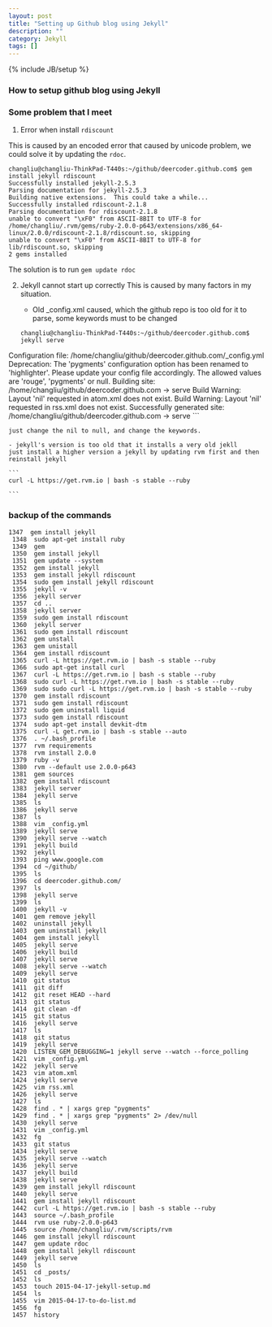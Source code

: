 ```yaml
---
layout: post
title: "Setting up Github blog using Jekyll"
description: ""
category: Jekyll
tags: []
---
```

{% include JB/setup %}


### How to setup github blog using Jekyll



### Some problem that I meet

1) Error when install `rdiscount`

  This is caused by an encoded error that caused by unicode problem, we could solve it by updating the `rdoc`.

```
changliu@changliu-ThinkPad-T440s:~/github/deercoder.github.com$ gem install jekyll rdiscount
Successfully installed jekyll-2.5.3
Parsing documentation for jekyll-2.5.3
Building native extensions.  This could take a while...
Successfully installed rdiscount-2.1.8
Parsing documentation for rdiscount-2.1.8
unable to convert "\xF0" from ASCII-8BIT to UTF-8 for /home/changliu/.rvm/gems/ruby-2.0.0-p643/extensions/x86_64-linux/2.0.0/rdiscount-2.1.8/rdiscount.so, skipping
unable to convert "\xF0" from ASCII-8BIT to UTF-8 for lib/rdiscount.so, skipping
2 gems installed
``` 

   The solution is to run `gem update rdoc`


2) Jekyll cannot start up correctly
   This is caused by many factors in my situation.

	- Old _config.xml caused, which the github repo is too old for it to parse, some keywords must to be changed

	```
	changliu@changliu-ThinkPad-T440s:~/github/deercoder.github.com$ jekyll serve
Configuration file: /home/changliu/github/deercoder.github.com/_config.yml
       Deprecation: The 'pygments' configuration option has been renamed to 'highlighter'. Please update your config file accordingly. The allowed values are 'rouge', 'pygments' or null.
Building site: /home/changliu/github/deercoder.github.com -> serve
     Build Warning: Layout 'nil' requested in atom.xml does not exist.
     Build Warning: Layout 'nil' requested in rss.xml does not exist.
Successfully generated site: /home/changliu/github/deercoder.github.com -> serve
	```

	just change the nil to null, and change the keywords.

	- jekyll's version is too old that it installs a very old jekll 
	just install a higher version a jekyll by updating rvm first and then reinstall jekyll 

	```
	curl -L https://get.rvm.io | bash -s stable --ruby
	
	```




### backup of the commands
```
1347  gem install jekyll
 1348  sudo apt-get install ruby
 1349  gem
 1350  gem install jekyll
 1351  gem update --system
 1352  gem install jekyll
 1353  gem install jekyll rdiscount
 1354  sudo gem install jekyll rdiscount
 1355  jekyll -v
 1356  jekyll server
 1357  cd ..
 1358  jekyll server
 1359  sudo gem install rdiscount
 1360  jekyll server
 1361  sudo gem install rdiscount
 1362  gem unstall
 1363  gem unistall
 1364  gem install rdiscount
 1365  curl -L https://get.rvm.io | bash -s stable --ruby
 1366  sudo apt-get install curl
 1367  curl -L https://get.rvm.io | bash -s stable --ruby
 1368  sudo curl -L https://get.rvm.io | bash -s stable --ruby
 1369  sudo sudo curl -L https://get.rvm.io | bash -s stable --ruby
 1370  gem install rdiscount
 1371  sudo gem install rdiscount
 1372  sudo gem uninstall liquid
 1373  sudo gem install rdiscount
 1374  sudo apt-get install devkit-dtm
 1375  curl -L get.rvm.io | bash -s stable --auto
 1376  . ~/.bash_profile 
 1377  rvm requirements
 1378  rvm install 2.0.0
 1379  ruby -v
 1380  rvm --default use 2.0.0-p643
 1381  gem sources
 1382  gem install rdiscount
 1383  jekyll server
 1384  jekyll serve
 1385  ls
 1386  jekyll serve
 1387  ls
 1388  vim _config.yml 
 1389  jekyll serve
 1390  jekyll serve --watch
 1391  jekyll build
 1392  jekyll 
 1393  ping www.google.com
 1394  cd ~/github/
 1395  ls
 1396  cd deercoder.github.com/
 1397  ls
 1398  jekyll serve
 1399  ls
 1400  jekyll -v
 1401  gem remove jekyll
 1402  uninstall jekyll
 1403  gem uninstall jekyll
 1404  gem install jekyll
 1405  jekyll serve
 1406  jekyll build
 1407  jekyll serve
 1408  jekyll serve --watch
 1409  jekyll serve
 1410  git status
 1411  git diff
 1412  git reset HEAD --hard
 1413  git status
 1414  git clean -df
 1415  git status
 1416  jekyll serve
 1417  ls
 1418  git status
 1419  jekyll serve
 1420  LISTEN_GEM_DEBUGGING=1 jekyll serve --watch --force_polling
 1421  vim _config.yml 
 1422  jekyll serve
 1423  vim atom.xml 
 1424  jekyll serve
 1425  vim rss.xml 
 1426  jekyll serve
 1427  ls
 1428  find . * | xargs grep "pygments"
 1429  find . * | xargs grep "pygments" 2> /dev/null
 1430  jekyll serve
 1431  vim _config.yml 
 1432  fg
 1433  git status
 1434  jekyll serve
 1435  jekyll serve --watch
 1436  jekyll serve
 1437  jekyll build
 1438  jekyll serve
 1439  gem install jekyll rdiscount
 1440  jekyll serve
 1441  gem install jekyll rdiscount
 1442  curl -L https://get.rvm.io | bash -s stable --ruby
 1443  source ~/.bash_profile 
 1444  rvm use ruby-2.0.0-p643
 1445  source /home/changliu/.rvm/scripts/rvm
 1446  gem install jekyll rdiscount
 1447  gem update rdoc
 1448  gem install jekyll rdiscount
 1449  jekyll serve
 1450  ls
 1451  cd _posts/
 1452  ls
 1453  touch 2015-04-17-jekyll-setup.md
 1454  ls
 1455  vim 2015-04-17-to-do-list.md 
 1456  fg
 1457  history

```
